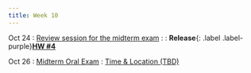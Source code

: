 ```yaml
---
title: Week 10
---
```


Oct 24
: [Review session for the midterm exam](https://guoporousmedialab.github.io/HWRS505-405-2023Fall/lecture/)
  : [](#)
: **Release**{: .label .label-purple}[**HW #4**](#)

Oct 26
: [Midterm Oral Exam](https://guoporousmedialab.github.io/HWRS505-405-2023Fall/lecture/)
  : [Time & Location (TBD)](#)
